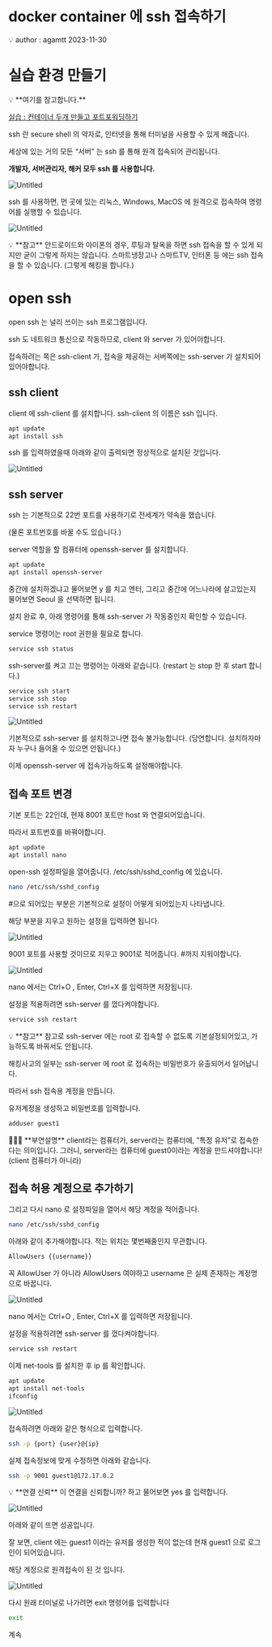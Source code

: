 # docker container 에 ssh 접속하기

<aside>
💡 author : agamtt 2023-11-30

</aside>

# 실습 환경 만들기

<aside>
💡 **여기를 참고합니다.**

[실습 : 컨테이너 두개 만들고 포트포워딩하기](%E1%84%89%E1%85%B5%E1%86%AF%E1%84%89%E1%85%B3%E1%86%B8%20%E1%84%8F%E1%85%A5%E1%86%AB%E1%84%90%E1%85%A6%E1%84%8B%E1%85%B5%E1%84%82%E1%85%A5%20%E1%84%83%E1%85%AE%E1%84%80%E1%85%A2%20%E1%84%86%E1%85%A1%E1%86%AB%E1%84%83%E1%85%B3%E1%86%AF%E1%84%80%E1%85%A9%20%E1%84%91%E1%85%A9%E1%84%90%E1%85%B3%E1%84%91%E1%85%A9%E1%84%8B%E1%85%AF%E1%84%83%E1%85%B5%E1%86%BC%E1%84%92%E1%85%A1%E1%84%80%E1%85%B5%20995d9cf49347438e9eaa9ecc47cac664.md)

</aside>

ssh 란 secure shell 의 약자로, 인터넷을 통해 터미널을 사용할 수 있게 해줍니다.

세상에 있는 거의 모든 “서버” 는 ssh 를 통해 원격 접속되어 관리됩니다.

**개발자, 서버관리자, 해커 모두 ssh 를 사용합니다.**

![Untitled](Untitled%20212.png)

ssh 를 사용하면, 먼 곳에 있는 리눅스, Windows, MacOS 에 원격으로 접속하여 명령어를 실행할 수 있습니다.

![Untitled](Untitled%20213.png)

<aside>
💡 **참고**
안드로이드와 아이폰의 경우, 루팅과 탈옥을 하면 ssh 접속을 할 수 있게 되지만 굳이 그렇게 하지는 않습니다.
스마트냉장고나 스마트TV, 인터폰 등 에는 ssh 접속을 할 수 있습니다. (그렇게 해킹을 합니다.)

</aside>

# open ssh

open ssh 는 널리 쓰이는 ssh 프로그램입니다.

ssh 도 네트워크 통신으로 작동하므로, client 와 server 가 있어야합니다.

접속하려는 쪽은 ssh-client 가, 접속을 제공하는 서버쪽에는 ssh-server 가 설치되어있어야합니다.

## ssh client

client 에 ssh-client 를 설치합니다. ssh-client 의 이름은 ssh 입니다.

```bash
apt update
apt install ssh
```

ssh 를 입력하였을때 아래와 같이 출력되면 정상적으로 설치된 것입니다.

![Untitled](Untitled%20214.png)

## ssh server

ssh 는 기본적으로 22번 포트를 사용하기로 전세계가 약속을 했습니다.

(물론 포트번호를 바꿀 수도 있습니다.)

server 역할을 할 컴퓨터에 openssh-server 를 설치합니다.

```bash
apt update
apt install openssh-server 
```

중간에 설치하겠냐고 물어보면 y 를 치고 엔터, 그리고 중간에 어느나라에 살고있는지 물어보면 Seoul 을 선택하면 됩니다.

설치 완료 후,  아래 명령어를 통해 ssh-server 가 작동중인지 확인할 수 있습니다.

service 명령어는 root 권한을 필요로 합니다.

```bash
service ssh status
```

ssh-server를 켜고 끄는 명령어는 아래와 같습니다. (restart 는 stop 한 후 start 합니다.)

```bash
service ssh start
service ssh stop
service ssh restart
```

![Untitled](Untitled%20215.png)

기본적으로 ssh-server 를 설치하고나면 접속 불가능합니다. (당연합니다. 설치하자마자 누구나 들어올 수 있으면 안됩니다.)

이제 openssh-server 에 접속가능하도록 설정해야합니다.

## 접속 포트 변경

기본 포트는 22인데, 현재 8001 포트만 host 와 연결되어있습니다.

따라서 포트번호를 바꿔야합니다.

```bash
apt update
apt install nano
```

open-ssh 설정파일을 열어줍니다. /etc/ssh/sshd_config 에 있습니다.

```bash
nano /etc/ssh/sshd_config
```

#으로 되어있는 부분은 기본적으로 설정이 어떻게 되어있는지 나타냅니다.

해당 부분을 지우고 원하는 설정을 입력하면 됩니다.

![Untitled](Untitled%20216.png)

9001 포트를 사용할 것이므로 지우고 9001로 적어줍니다. #까지 지워야합니다.

![Untitled](Untitled%20217.png)

nano 에서는 Ctrl+O , Enter, Ctrl+X 를 입력하면 저장됩니다.

설정을 적용하려면 ssh-server 를 껐다켜야합니다.

```bash
service ssh restart
```

<aside>
💡 **참고**
참고로 ssh-server 에는 root 로 접속할 수 없도록 기본설정되어있고, 가능하도록 바꿔서도 안됩니다.

해킹사고의 일부는 ssh-server 에 root 로 접속하는 비밀번호가 유출되어서 일어납니다.

</aside>

따라서 ssh 접속용 계정을 만듭니다.

유저계정을 생성하고 비밀번호를 입력합니다.

```bash
adduser guest1
```

<aside>
👨🏻‍💻 **부연설명**
client라는 컴퓨터가, server라는 컴퓨터에, ”특정 유저”로 접속한다는 의미입니다.
그러니, server라는 컴퓨터에 guest0이라는 계정을 만드셔야합니다!
(client 컴퓨터가 아니라)

</aside>

## 접속 허용 계정으로 추가하기

그리고 다시 nano 로 설정파일을 열어서 해당 계정을 적어줍니다.

```bash
nano /etc/ssh/sshd_config
```

아래와 같이 추가해야합니다. 적는 위치는 몇번째줄인지 무관합니다.

```bash
AllowUsers {{username}}
```

꼭 AllowUser 가 아니라 AllowUsers 여야하고 username 은 실제 존재하는 계정명으로 바꿉니다.

![Untitled](Untitled%20218.png)

nano 에서는 Ctrl+O , Enter, Ctrl+X 를 입력하면 저장됩니다.

설정을 적용하려면 ssh-server 를 껐다켜야합니다.

```bash
service ssh restart
```

이제 net-tools 를 설치한 후 ip 를 확인합니다.

```bash
apt update
apt install net-tools
ifconfig
```

![Untitled](Untitled%20219.png)

접속하려면 아래와 같은 형식으로 입력합니다.

```bash
ssh -p {port} {user}@{ip}
```

실제 접속정보에 맞게 수정하면 아래와 같습니다.

```bash
ssh -p 9001 guest1@172.17.0.2
```

<aside>
💡 **연결 신뢰**
이 연결을 신뢰합니까? 하고 물어보면 yes 를 입력합니다.

![Untitled](Untitled%20220.png)

</aside>

아래와 같이 뜨면 성공입니다.

잘 보면, client 에는 guest1 이라는 유저를 생성한 적이 없는데 현재 guest1 으로 로그인이 되어있습니다.

해당 계정으로 원격접속이 된 것 입니다.

![Untitled](Untitled%20221.png)

다시 원래 터미널로 나가려면 exit 명령어를 입력합니다

```bash
exit
```

계속
